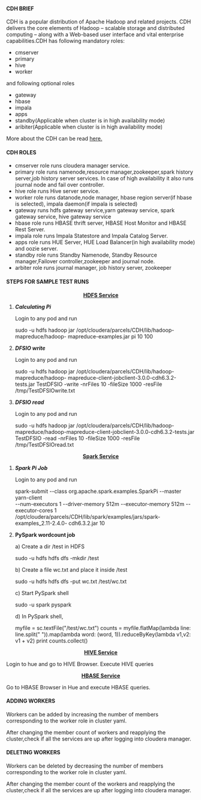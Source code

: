#### CDH BRIEF
CDH is a  popular distribution of Apache Hadoop and related projects. CDH delivers the core elements of Hadoop – scalable storage and distributed computing – along with a Web-based user interface and vital enterprise capabilities.CDH has following mandatory roles:

* cmserver
* primary
* hive
* worker

and following optional roles

* gateway
* hbase
* impala
* apps
* standby(Applicable when cluster is in high availability mode)
* aribiter(Applicable when cluster is in high availability mode)

More about the CDH can be read [here.](https://docs.cloudera.com/documentation/enterprise/6/6.3/topics/cdh_intro.html)

#### CDH ROLES

* cmserver role runs cloudera manager service. 
* primary role runs namenode,resource manager,zookeeper,spark history server,job history server services. In case of high availability it also runs journal node and fail over controller.
* hive role runs Hive server service.
* worker role runs datanode,node manager, hbase region server(if hbase is selected), 
  impala daemon(if  impala is selected)
* gateway runs hdfs gateway service,yarn gateway service, spark gateway service, hive gateway service
* hbase role runs HBASE thrift server, HBASE Host Monitor and HBASE Rest Server.
* impala role runs Impala Statestore and Impala Catalog Server.
* apps role runs HUE Server, HUE Load Balancer(in high availability mode) and oozie server.
* standby role runs Standby Namenode, Standby Resource manager,Failover controller,zookeeper and journal
  node.
* arbiter role runs journal manager, job history server, zookeeper
  

#### STEPS FOR SAMPLE TEST RUNS

<p align="center"><b><u>HDFS Service</b></u></p>

 

 1. ***Calculating Pi***
     
    Login to any pod and run
    
      sudo -u hdfs hadoop jar /opt/cloudera/parcels/CDH/lib/hadoop-mapreduce/hadoop-        mapreduce-examples.jar pi 10 100
  
 2.  ***DFSIO write***
  
     Login to any pod and run 
     
      sudo -u hdfs hadoop jar /opt/cloudera/parcels/CDH/lib/hadoop-mapreduce/hadoop-    mapreduce-client-jobclient-3.0.0-cdh6.3.2-tests.jar TestDFSIO -write -nrFiles 10 -fileSize 1000 -resFile /tmp/TestDFSIOwrite.txt
      
 3. ***DFSIO read***
    
    Login to any pod and run

      sudo -u hdfs hadoop jar /opt/cloudera/parcels/CDH/lib/hadoop-mapreduce/hadoop-mapreduce-client-jobclient-3.0.0-cdh6.3.2-tests.jar TestDFSIO -read -nrFiles 10 -fileSize 1000 -resFile /tmp/TestDFSIOread.txt
 
<p align="center"><b><u>Spark Service</b></u></p>

 1.  ***Spark Pi Job***
  
       Login to any pod and run
       
       spark-submit --class org.apache.spark.examples.SparkPi  --master yarn-client  
       --num-executors 1 --driver-memory 512m  --executor-memory 512m --executor-cores 1    
        /opt/cloudera/parcels/CDH/lib/spark/examples/jars/spark-examples_2.11-2.4.0-
        cdh6.3.2.jar 10
        
2.   **PySpark wordcount job**
   
        a) Create a dir /test in HDFS

        sudo -u hdfs hdfs dfs -mkdir /test

        b) Create a file wc.txt and place it inside /test
        
        sudo -u hdfs hdfs dfs -put wc.txt /test/wc.txt
        
        c) Start PySpark shell
        
        sudo -u spark pyspark

        d) In PySpark shell,
                
        myfile = sc.textFile("/test/wc.txt")
        counts = myfile.flatMap(lambda line: line.split(" ")).map(lambda word: (word, 
        1)).reduceByKey(lambda v1,v2: v1 + v2)
        print counts.collect()

<p align="center"><b><u>HIVE Service</b></u></p>

  Login to hue and go to HIVE Browser. Execute HIVE queries

<p align="center"><b><u>HBASE Service</b></u></b></p>


   Go to HBASE Browser in Hue and execute HBASE queries.

#### ADDING WORKERS

   Workers can be added by increasing the number of members corresponding to the worker role in cluster yaml.

After changing the member count of  workers and reapplying the cluster,check if all the services are up after logging into cloudera manager.

#### DELETING WORKERS

Workers can be deleted by decreasing the number of members corresponding to the worker role in cluster yaml.

After changing the member count of  the workers and reapplying the cluster,check if all the services are up after logging into cloudera manager.